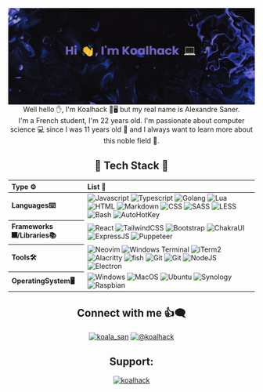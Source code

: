 <section id="banner">
  <a href="https://github.com/Koalhack"> <img align="left" src="./assets/banner.png" alt="koalhack" /></a>
</section>

---

<!--
<section id="badge" align="center">
  <img src="https://badges.pufler.dev/visits/Koalhack/Koalhack" alt="koalhack" />
  <img src="https://badges.pufler.dev/repos/Koalhack"/>
  <img src="https://badges.pufler.dev/commits/monthly/Koalhack" />
</p>
  </section>
--->

<section id="intro">
  <p align="center">
  </br>Well hello ✋, I'm Koalhack 🐨🖥️ but my real name is Alexandre Saner.</br>
  I'm a French student, I'm 22 years old.
  I'm passionate about computer science 💻 since I was 11 years old 👶
  and I always want to learn more about this noble field 🧠.</p>
</section>

<section id="techStack" align="left">
  <h2 align="center">🌟 Tech Stack 🌟</h2>
  <table>
    <thead>
      <tr>
        <th>Type ⚙️</th>
        <th>List 📓</th>
      </tr>
    </thead>
    <tbody>
      <tr>
        <th>Languages⌨️</th>
        <td>
          <div>
            <img src="https://img.shields.io/badge/-JavaScript-111111?style=flat-square&labelColor=efd81d&logo=javascript&logoColor=white" alt="Javascript" />
            <img src="https://img.shields.io/badge/-Typescript-111111?style=flat-square&labelColor=2f74c0&logo=typescript&logoColor=white" alt="Typescript" />
            <img src="https://img.shields.io/badge/-Golang-111111?style=flat-square&labelColor=00a7d0&logo=go&logoColor=white" alt="Golang" />
            <img src="https://img.shields.io/badge/-Lua-111111?style=flat-square&labelColor=00007c&logo=lua&logoColor=white" alt="Lua" />
            <img src="https://img.shields.io/badge/-HTML5-111111?style=flat-square&labelColor=dd4b25&logo=html5&logoColor=white" alt="HTML" />
            <img src="https://img.shields.io/badge/-Markdown-111111?style=flat-square&logo=markdown&logoColor=white" alt="Markdown" />
            <img src="https://img.shields.io/badge/-CSS3-111111?style=flat-square&labelColor=3595cf&logo=css3&logoColor=white" alt="CSS" />
            <img src="https://img.shields.io/badge/-SASS-111111?style=flat-square&labelColor=c76395&logo=sass&logoColor=white" alt="SASS" />
            <img src="https://img.shields.io/badge/-LESS-111111?style=flat-square&labelColor=1b3352&logo=less&logoColor=white" alt="LESS" />
            <img src="https://img.shields.io/badge/-Bash-111111?style=flat-square&logo=gnubash&logoColor=white" alt="Bash" />
            <img src="https://img.shields.io/badge/-AutoHotKey-111111?style=flat-square&labelColor=00a501&logo=autohotkey&logoColor=white" alt="AutoHotKey" />
          </div>
        </td>
      </tr>
      <tr>
        <th>Frameworks🎆/Libraries📚</th>
        <td>
          <div>
            <img src="https://img.shields.io/badge/-React-111111?style=flat-square&labelColor=00d5f7&logo=react&logoColor=white" alt="React" />
            <img src="https://img.shields.io/badge/-TailwindCSS-111111?style=flat-square&labelColor=47a9ae&logo=tailwindcss&logoColor=white" alt="TailwindCSS" />
            <img src="https://img.shields.io/badge/-Bootstrap-111111?style=flat-square&labelColor=7710f1&logo=bootstrap&logoColor=white" alt="Bootstrap" />
            <img src="https://img.shields.io/badge/-Chakra%20UI-111111?style=flat-square&labelColor=28b5aa&logo=chakraui&logoColor=white" alt="ChakraUI" />
            <img src="https://img.shields.io/badge/-ExpressJS-111111?style=flat-square&logo=express&logoColor=white" alt="ExpressJS" />
            <img src="https://img.shields.io/badge/-Puppeteer-111111?style=flat-square&labelColor=04c997&logo=puppeteer&logoColor=white" alt="Puppeteer" />
          </div>
        </td>
      </tr>
      <tr>
       <th>Tools🛠️</th>
       <td>
        <div>
          <img src="https://img.shields.io/badge/-Neovim-111111?style=flat-square&labelColor=83ba64&logo=neovim&logoColor=white" alt="Neovim" />
          <img src="https://img.shields.io/badge/-Windows%20Terminal-111111?style=flat-square&logo=windowsterminal&logoColor=white" alt="Windows Terminal" />
          <img src="https://img.shields.io/badge/-iTerm2-111111?style=flat-square&logo=iterm2&logoColor=white" alt="iTerm2" />
          <img src="https://img.shields.io/badge/-Alacritty-111111?style=flat-square&labelColor=eb5d00&logo=alacritty&logoColor=white" alt="Alacritty" />
          <img src="https://img.shields.io/badge/-Fish-111111?style=flat-square&logo=fish&logoColor=white" alt="fish" />
          <img src="https://img.shields.io/badge/-Git-111111?style=flat-square&labelColor=e44d30&logo=git&logoColor=white" alt="Git" />
          <img src="https://img.shields.io/badge/-Docker-111111?style=flat-square&labelColor=228fe1&logo=docker&logoColor=white" alt="Git" />
          <img src="https://img.shields.io/badge/-NodeJS-111111?style=flat-square&labelColor=6ea45f&logo=node.js&logoColor=white" alt="NodeJS" />
          <img src="https://img.shields.io/badge/-Electron-111111?style=flat-square&labelColor=99e1ef&logo=electron&logoColor=white" alt="Electron" />
        </div>
       </td>
      </tr>
      <tr>
        <th>OperatingSystem🖥️</th>
        <td>
          <div>
            <img src="https://img.shields.io/badge/-Windows-111111?style=flat-square&logo=windows&logoColor=white" alt="Windows" />
            <img src="https://img.shields.io/badge/-MacOS-111111?style=flat-square&logo=apple&logoColor=white" alt="MacOS" />
            <img src="https://img.shields.io/badge/-Ubuntu-111111?style=flat-square&logo=Ubuntu&logoColor=d24413" alt="Ubuntu" />
            <img src="https://img.shields.io/badge/-Synology-111111?style=flat-square&logo=synology&logoColor=white" alt="Synology" />
            <img src="https://img.shields.io/badge/-Raspbian-111111?style=flat-square&logo=raspberrypi&logoColor=b2103f" alt="Raspbian" />
          </div>
        </td>
      </tr>
    </tbody>
  </table
</section>

<section id="connect" align="center">
  <h2>Connect with me 👍🗨️</h2>
  <a href="https://dev.to/koala_san" target="blank"><img align="center" src="https://img.shields.io/badge/-Dev.to-111111?style=for-the-badge&logo=dev.to&logoColor=white" alt="koala_san"/></a>
  <a href="https://medium.com/@koalhack" target="blank"><img align="center" src="https://img.shields.io/badge/-Medium-111111?style=for-the-badge&logo=medium&logoColor=color" alt="@koalhack"/></a>
</section>

<section id="support" align="center">
  <h2>Support:</h2>
  <a href="https://www.buymeacoffee.com/koalhack"> <img src="https://img.shields.io/badge/-Buy%20me%20a%20coffee-111111?style=for-the-badge&logo=buymeacoffee&labelColor=f7d600&logoColor=white" alt="koalhack" /></a>
</section>
